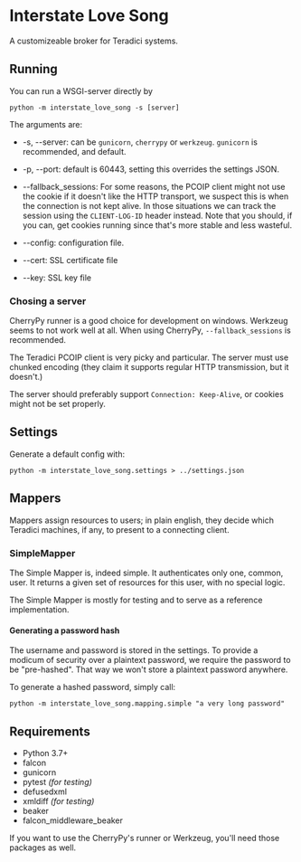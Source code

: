# Interstate Love Song

A customizeable broker for Teradici systems.

## Running

You can run a WSGI-server directly by

```shell script
python -m interstate_love_song -s [server]
```

The arguments are:

- -s, --server: can be `gunicorn`, `cherrypy` or `werkzeug`. `gunicorn` is recommended, and default. 

- -p, --port: default is 60443, setting this overrides the settings JSON.

- --fallback_sessions: For some reasons, the PCOIP client might not use the cookie if it doesn't like the HTTP transport,
we suspect this is when the connection is not kept alive. In those situations we can track the session using the 
`CLIENT-LOG-ID` header instead. Note that you should, if you can, get cookies running since that's more stable and less 
wasteful.

- --config: configuration file.
- --cert: SSL certificate file
- --key: SSL key file


### Chosing a server
CherryPy runner is a good choice for development on windows. Werkzeug seems to not work well at all. When using CherryPy,
`--fallback_sessions` is recommended. 

The Teradici PCOIP client is very picky and particular. The server must use chunked encoding (they claim it supports 
regular HTTP transmission, but it doesn't.) 

The server should preferably support `Connection: Keep-Alive`, or cookies might not be set properly. 

## Settings

Generate a default config with:
```shell script
python -m interstate_love_song.settings > ../settings.json
```

## Mappers
Mappers assign resources to users; in plain english, they decide which Teradici machines, if any, to present to a 
connecting client.

### SimpleMapper

The Simple Mapper is, indeed simple. It authenticates only one, common, user. It returns a given set of resources for
this user, with no special logic.

The Simple Mapper is mostly for testing and to serve as a reference implementation.

#### Generating a password hash
The username and password is stored in the settings. To provide a modicum of security over a plaintext password, we require
the password to be "pre-hashed". That way we won't store a plaintext password anywhere.

To generate a hashed password, simply call:

```shell script
python -m interstate_love_song.mapping.simple "a very long password"
```


## Requirements

- Python 3.7+
- falcon
- gunicorn
- pytest *(for testing)*
- defusedxml
- xmldiff *(for testing)*
- beaker
- falcon_middleware_beaker

If you want to use the CherryPy's runner or Werkzeug, you'll need those packages as well.